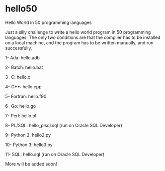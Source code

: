 # hello50
Hello World in 50 programming languages

Just a silly challenge to write a hello world program in 50 programming languages. The only two conditions are that the compiler has to be installed on a local machine, and the program has to be written manually, and run successfully.

1- Ada: hello.adb

2- Batch: hello.bat

3- C: hello.c

4- C++: hello.cpp

5- Fortran: hello.f90

6- Go: hello.go

7- Perl: hello.pl

8- PL/SQL: hello_plsql.sql (run on Oracle SQL Developer)

9- Python 2: hello2.py

10- Python 3: hello3.py

11- SQL: hello.sql (run on Oracle SQL Developer)

More will be added soon!
